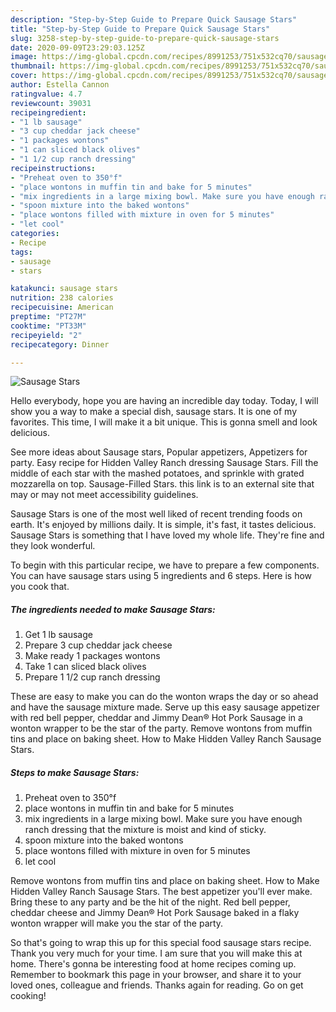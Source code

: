 ```yaml
---
description: "Step-by-Step Guide to Prepare Quick Sausage Stars"
title: "Step-by-Step Guide to Prepare Quick Sausage Stars"
slug: 3258-step-by-step-guide-to-prepare-quick-sausage-stars
date: 2020-09-09T23:29:03.125Z
image: https://img-global.cpcdn.com/recipes/8991253/751x532cq70/sausage-stars-recipe-main-photo.jpg
thumbnail: https://img-global.cpcdn.com/recipes/8991253/751x532cq70/sausage-stars-recipe-main-photo.jpg
cover: https://img-global.cpcdn.com/recipes/8991253/751x532cq70/sausage-stars-recipe-main-photo.jpg
author: Estella Cannon
ratingvalue: 4.7
reviewcount: 39031
recipeingredient:
- "1 lb sausage"
- "3 cup cheddar jack cheese"
- "1 packages wontons"
- "1 can sliced black olives"
- "1 1/2 cup ranch dressing"
recipeinstructions:
- "Preheat oven to 350°f"
- "place wontons in muffin tin and bake for 5 minutes"
- "mix ingredients in a large mixing bowl. Make sure you have enough ranch dressing that the mixture is moist and kind of sticky."
- "spoon mixture into the baked wontons"
- "place wontons filled with mixture in oven for 5 minutes"
- "let cool"
categories:
- Recipe
tags:
- sausage
- stars

katakunci: sausage stars 
nutrition: 238 calories
recipecuisine: American
preptime: "PT27M"
cooktime: "PT33M"
recipeyield: "2"
recipecategory: Dinner

---
```



![Sausage Stars](https://img-global.cpcdn.com/recipes/8991253/751x532cq70/sausage-stars-recipe-main-photo.jpg)

Hello everybody, hope you are having an incredible day today. Today, I will show you a way to make a special dish, sausage stars. It is one of my favorites. This time, I will make it a bit unique. This is gonna smell and look delicious.

See more ideas about Sausage stars, Popular appetizers, Appetizers for party. Easy recipe for Hidden Valley Ranch dressing Sausage Stars. Fill the middle of each star with the mashed potatoes, and sprinkle with grated mozzarella on top. Sausage-Filled Stars. this link is to an external site that may or may not meet accessibility guidelines.

Sausage Stars is one of the most well liked of recent trending foods on earth. It's enjoyed by millions daily. It is simple, it's fast, it tastes delicious. Sausage Stars is something that I have loved my whole life. They're fine and they look wonderful.


To begin with this particular recipe, we have to prepare a few components. You can have sausage stars using 5 ingredients and 6 steps. Here is how you cook that.

<!--inarticleads1-->

##### The ingredients needed to make Sausage Stars:

1. Get 1 lb sausage
1. Prepare 3 cup cheddar jack cheese
1. Make ready 1 packages wontons
1. Take 1 can sliced black olives
1. Prepare 1 1/2 cup ranch dressing


These are easy to make you can do the wonton wraps the day or so ahead and have the sausage mixture made. Serve up this easy sausage appetizer with red bell pepper, cheddar and Jimmy Dean® Hot Pork Sausage in a wonton wrapper to be the star of the party. Remove wontons from muffin tins and place on baking sheet. How to Make Hidden Valley Ranch Sausage Stars. 

<!--inarticleads2-->

##### Steps to make Sausage Stars:

1. Preheat oven to 350°f
1. place wontons in muffin tin and bake for 5 minutes
1. mix ingredients in a large mixing bowl. Make sure you have enough ranch dressing that the mixture is moist and kind of sticky.
1. spoon mixture into the baked wontons
1. place wontons filled with mixture in oven for 5 minutes
1. let cool


Remove wontons from muffin tins and place on baking sheet. How to Make Hidden Valley Ranch Sausage Stars. The best appetizer you&#39;ll ever make. Bring these to any party and be the hit of the night. Red bell pepper, cheddar cheese and Jimmy Dean® Hot Pork Sausage baked in a flaky wonton wrapper will make you the star of the party. 

So that's going to wrap this up for this special food sausage stars recipe. Thank you very much for your time. I am sure that you will make this at home. There's gonna be interesting food at home recipes coming up. Remember to bookmark this page in your browser, and share it to your loved ones, colleague and friends. Thanks again for reading. Go on get cooking!
